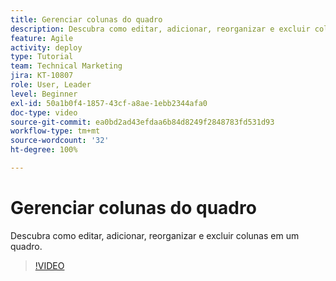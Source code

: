 ```yaml
---
title: Gerenciar colunas do quadro
description: Descubra como editar, adicionar, reorganizar e excluir colunas em um quadro.
feature: Agile
activity: deploy
type: Tutorial
team: Technical Marketing
jira: KT-10807
role: User, Leader
level: Beginner
exl-id: 50a1b0f4-1857-43cf-a8ae-1ebb2344afa0
doc-type: video
source-git-commit: ea0bd2ad43efdaa6b84d8249f2848783fd531d93
workflow-type: tm+mt
source-wordcount: '32'
ht-degree: 100%

---
```


# Gerenciar colunas do quadro

Descubra como editar, adicionar, reorganizar e excluir colunas em um quadro.

>[!VIDEO](https://video.tv.adobe.com/v/346570/?quality=12&learn=on)
